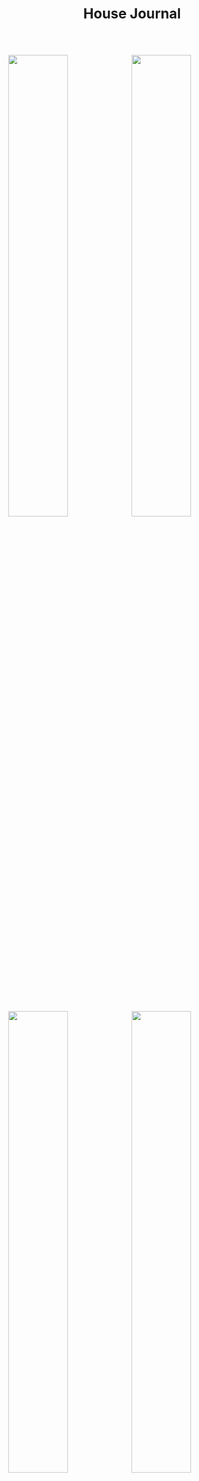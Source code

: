 <h1 style="text-align:center;margin-bottom:50px;">House Journal</h1>

<br>
<img src="https://i.ibb.co/yy2f364/2.png" style="margin:auto;margin-bottom:30px;" width="49%" height="auto">
<img src="https://i.ibb.co/gRLYSVp/2.png" style="margin:auto;margin-bottom:30px;" width="49%" height="auto">
<img src="https://i.ibb.co/M2gZR1c/3.png" style="margin:auto;margin-bottom:30px;" width="49%" height="auto">
<img src="https://i.ibb.co/gZvTVRV/4.png" style="margin:auto;margin-bottom:30px;" width="49%" height="auto">



<hr>

To run locally:
1) npm run start
2) npm run serverMob

Add info about various parts of all houses/properties you view and compare to make the best choice when buying a new house/property. 

## Built With

Used the following:
* ReactJS
* MongoDB
* NodeJS
* styled-components



## Authors:

Aman Kapoor - [@kapaman9](https://twitter.com/kapaman9)
Please Note: This project is not yet fully complete. Will work on this after exams.
